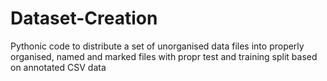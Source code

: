 # Dataset-Creation
Pythonic code to distribute a set of unorganised data files into properly organised, named and marked files with propr test and training split based on annotated CSV data
